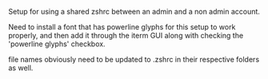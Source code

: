 Setup for using a shared zshrc between an admin and a non admin account.

Need to install a font that has powerline glyphs for this setup to work properly, and then add it through the iterm GUI along with checking the 'powerline glyphs' checkbox.

file names obviously need to be updated to .zshrc in their respective folders as well.
